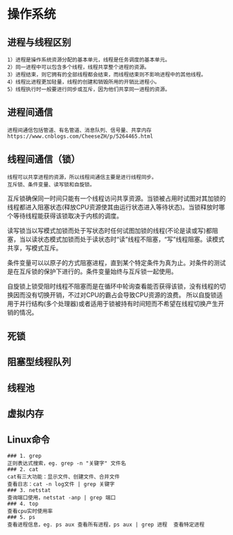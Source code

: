 # 操作系统

## 进程与线程区别
	1）进程是操作系统资源分配的基本单元，线程是任务调度的基本单元。
	2）同一进程中可以包含多个线程，线程共享整个进程的资源。
	3）进程结束，则它拥有的全部线程都会结束，而线程结束则不影响进程中的其他线程。
	4）线程比进程更加轻量，线程的创建和销毁所用的开销比进程小。
	5）线程执行时一般要进行同步或互斥，因为他们共享同一进程的资源。
## 进程间通信
	进程间通信包括管道、有名管道、消息队列、信号量、共享内存
	https://www.cnblogs.com/CheeseZH/p/5264465.html
## 线程间通信（锁）
	线程可以共享进程的资源，所以线程间通信主要是进行线程同步。
	互斥锁、条件变量、读写锁和自旋锁。

互斥锁确保同一时间只能有一个线程访问共享资源。当锁被占用时试图对其加锁的线程都进入阻塞状态(释放CPU资源使其由运行状态进入等待状态)。当锁释放时哪个等待线程能获得该锁取决于内核的调度。

读写锁当以写模式加锁而处于写状态时任何试图加锁的线程(不论是读或写)都阻塞，当以读状态模式加锁而处于读状态时“读”线程不阻塞，“写”线程阻塞。读模式共享，写模式互斥。

条件变量可以以原子的方式阻塞进程，直到某个特定条件为真为止。对条件的测试是在互斥锁的保护下进行的。条件变量始终与互斥锁一起使用。

自旋锁上锁受阻时线程不阻塞而是在循环中轮询查看能否获得该锁，没有线程的切换因而没有切换开销，不过对CPU的霸占会导致CPU资源的浪费。 所以自旋锁适用于并行结构(多个处理器)或者适用于锁被持有时间短而不希望在线程切换产生开销的情况。
## 死锁
## 阻塞型线程队列
## 线程池
## 虚拟内存


## Linux命令
	### 1. grep
	正则表达式搜索，eg. grep -n "关键字" 文件名
	### 2. cat
	cat有三大功能：显示文件、创建文件、合并文件
	查看日志：cat -n log文件 | grep 关键字
	### 3. netstat
	查询端口使用，netstat -anp | grep 端口
	### 4. top
	查看cpu实时使用率
	### 5. ps
	查看进程信息，eg. ps aux 查看所有进程，ps aux | grep 进程  查看特定进程
	